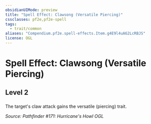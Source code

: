 ```yaml
---
obsidianUIMode: preview
title: "Spell Effect: Clawsong (Versatile Piercing)"
cssclasses: pf2e,pf2e-spell
tags:
  - trait/common
aliases: "Compendium.pf2e.spell-effects.Item.g4E9l4uA62LcRBJS"
license: OGL
---
```

# Spell Effect: Clawsong (Versatile Piercing)
## Level 2
### 






The target's claw attack gains the versatile (piercing) trait.

*Source: Pathfinder #171: Hurricane's Howl*
*OGL*